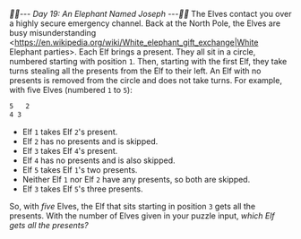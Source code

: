 *:calendar::calendar:--- Day 19: An Elephant Named Joseph ---:calendar::calendar:*
The Elves contact you over a highly secure emergency channel. Back at the North Pole, the Elves are busy misunderstanding <https://en.wikipedia.org/wiki/White_elephant_gift_exchange|White Elephant parties>.
Each Elf brings a present. They all sit in a circle, numbered starting with position `1`. Then, starting with the first Elf, they take turns stealing all the presents from the Elf to their left.  An Elf with no presents is removed from the circle and does not take turns.
For example, with five Elves (numbered `1` to `5`):
```  1
5   2
4 3
```

- Elf `1` takes Elf `2`'s present.
- Elf `2` has no presents and is skipped.
- Elf `3` takes Elf `4`'s present.
- Elf `4` has no presents and is also skipped.
- Elf `5` takes Elf `1`'s two presents.
- Neither Elf `1` nor Elf `2` have any presents, so both are skipped.
- Elf `3` takes Elf `5`'s three presents.

So, with *five* Elves, the Elf that sits starting in position `3` gets all the presents.
With the number of Elves given in your puzzle input, *which Elf gets all the presents?*

